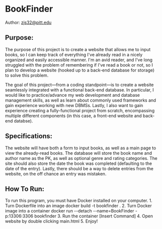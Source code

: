 # BookFinder

Author: zjs32@pitt.edu

## Purpose:

The purpose of this project is to create a website that allows me to input books, so I can keep track of everything I've already read in a nicely organized and easily accessible manner. I'm an avid reader, and I've long struggled with the problem of remembering if I've read a book or not, so I plan to develop a website (hooked up to a back-end database for storage) to solve this problem.

The goal of this project—from a coding standpoint—is to create a website seamlessly integrated with a functional back-end database. In particular, I would like to practice/advance my web development and database management skills, as well as learn about commonly used frameworks and gain experience working with new DBMSs. Lastly, I also want to gain experience creating a fully-functional project from scratch, encompassing multiple different components (in this case, a front-end website and back-end databse).

## Specifications:

The website will have both a form to input books, as well as a main page to view the already-read books. The database will store the book name and author name as the PK, as well as optional genre and rating categories. The site should also store the date the book was completed (defaulting to the date of the entry). Lastly, there should be a way to delete entries from the website, on the off chance an entry was mistaken.

## How To Run:
To run this program, you must have Docker installed on your computer.
    1. Turn Dockerfile into an image
        docker build -t bookfinder .
    2. Turn Docker image into a container
        docker run --detach --name=BookFinder -p:13306:3306 bookfinder
    3. Run the container
        [Insert Command]
    4. Open website by double clicking main.html
    5. Enjoy!